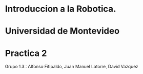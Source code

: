 # Introduccion a la Robotica.
# Universidad de Montevideo
# Practica 2
Grupo 1.3 : 
Alfonso Fitipaldo, Juan Manuel Latorre, David Vazquez
